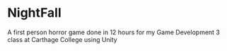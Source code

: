 # NightFall
A first person horror game done in 12 hours for my Game Development 3 class at Carthage College using Unity
